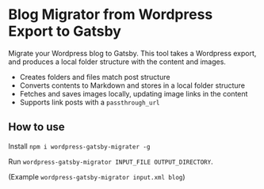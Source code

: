 # Blog Migrator from Wordpress Export to Gatsby
Migrate your Wordpress blog to Gatsby. This tool takes a Wordpress export, and produces a local folder structure with the content and images.

* Creates folders and files match post structure
* Converts contents to Markdown and stores in a local folder structure
* Fetches and saves images locally, updating image links in the content
* Supports link posts with a `passthrough_url`

## How to use

Install `npm i wordpress-gatsby-migrater -g`

Run `wordpress-gatsby-migrator INPUT_FILE OUTPUT_DIRECTORY`.

(Example `wordpress-gatsby-migrator input.xml blog`)

